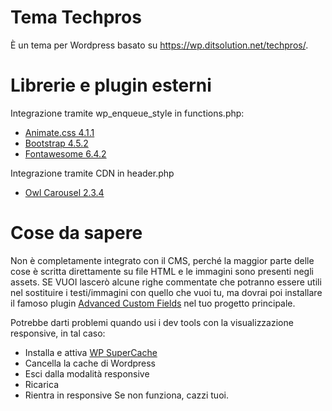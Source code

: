 # Tema Techpros
È un tema per Wordpress basato su https://wp.ditsolution.net/techpros/.

# Librerie e plugin esterni
Integrazione tramite wp_enqueue_style in functions.php:
* <a href="https://animate.style/">Animate.css 4.1.1</a>
* <a href="https://getbootstrap.com/">Bootstrap 4.5.2</a> 
* <a href="https://fontawesome.com/">Fontawesome 6.4.2</a>

Integrazione tramite CDN in header.php
* <a href="https://owlcarousel2.github.io/OwlCarousel2/">Owl Carousel 2.3.4</a>


# Cose da sapere
Non è completamente integrato con il CMS, perché la maggior parte delle cose è scritta direttamente su file HTML e le immagini sono presenti negli assets. SE VUOI lascerò alcune righe commentate che potranno essere utili nel sostituire i testi/immagini con quello che vuoi tu, ma dovrai poi installare il famoso plugin <a href="https://wordpress.org/plugins/advanced-custom-fields/">Advanced Custom Fields</a> nel tuo progetto principale.

Potrebbe darti problemi quando usi i dev tools con la visualizzazione responsive, in tal caso:
* Installa e attiva <a href="https://wordpress.org/plugins/wp-super-cache/">WP SuperCache</a>
* Cancella la cache di Wordpress
* Esci dalla modalità responsive
* Ricarica
* Rientra in responsive
Se non funziona, cazzi tuoi.
